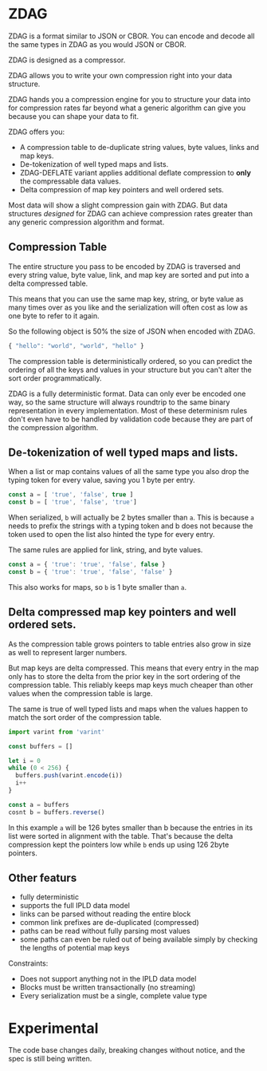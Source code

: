 # ZDAG

ZDAG is a format similar to JSON or CBOR. You can encode
and decode all the same types in ZDAG as you would
JSON or CBOR.

ZDAG is designed as a compressor.

ZDAG allows you to write your own compression right into your
data structure.

ZDAG hands you a compression engine for you to structure your
data into for compression rates far beyond what a generic algorithm
can give you because you can shape your data to fit.

ZDAG offers you:

* A compression table to de-duplicate string values, byte values, links
and map keys.
* De-tokenization of well typed maps and lists.
* ZDAG-DEFLATE variant applies additional deflate compression
  to **only** the compressable data values.
* Delta compression of map key pointers and well ordered sets.

Most data will show a slight compression gain with ZDAG. But data
structures *designed* for ZDAG can achieve compression rates
greater than any generic compression algorithm and format.

## Compression Table

The entire structure you pass to be encoded by ZDAG is traversed
and every string value, byte value, link, and map key are sorted
and put into a delta compressed table.

This means that you can use the same map key, string, or byte
value as many times over as you like and the serialization will
often cost as low as one byte to refer to it again.

So the following object is 50% the size of JSON when encoded with
ZDAG.

```js
{ "hello": "world", "world", "hello" }
```

The compression table is deterministically ordered, so you can predict
the ordering of all the keys and values in your structure but
you can't alter the sort order programmatically.

ZDAG is a fully deterministic format. Data can only ever be encoded
one way, so the same structure will always roundtrip to the same
binary representation in every implementation. Most of these
determinism rules don't even have to be handled by validation
code because they are part of the compression algorithm.

## De-tokenization of well typed maps and lists.

When a list or map contains values of all the same type you also
drop the typing token for every value, saving you 1 byte per
entry.

```js
const a = [ 'true', 'false', true ]
const b = [ 'true', 'false', 'true']
```

When serialized, `b` will actually be 2 bytes smaller than `a`. This
is because `a` needs to prefix the strings with a typing token and
b does not because the token used to open the list also hinted
the type for every entry.

The same rules are applied for link, string, and byte values.

```js
const a = { 'true': 'true', 'false', false }
const b = { 'true': 'true', 'false', 'false' }
```

This also works for maps, so `b` is 1 byte smaller than `a`.

## Delta compressed map key pointers and well ordered sets.

As the compression table grows pointers to table entries also grow
in size as well to represent larger numbers.

But map keys are delta compressed. This means that every entry
in the map only has to store the delta from the prior key
in the sort ordering of the compression table. This reliably
keeps map keys much cheaper than other values when the
compression table is large.

The same is true of well typed lists and maps when the values
happen to match the sort order of the compression table.

```js
import varint from 'varint'

const buffers = []

let i = 0
while (0 < 256) {
  buffers.push(varint.encode(i))
  i++
}

const a = buffers
cosnt b = buffers.reverse()
```

In this example `a` will be 126 bytes smaller than b because
the entries in its list were sorted in alignment with the table.
That's because the delta compression kept the pointers low
while `b` ends up using 126 2byte pointers.

## Other featurs

* fully deterministic
* supports the full IPLD data model
* links can be parsed without reading the entire block
* common link prefixes are de-duplicated (compressed)
* paths can be read without fully parsing most values
* some paths can even be ruled out of being available simply by checking
  the lengths of potential map keys

Constraints:

* Does not support anything not in the IPLD data model
* Blocks must be written transactionally (no streaming)
* Every serialization must be a single, complete value type

# Experimental

The code base changes daily, breaking changes without notice,
and the spec is still being written.
